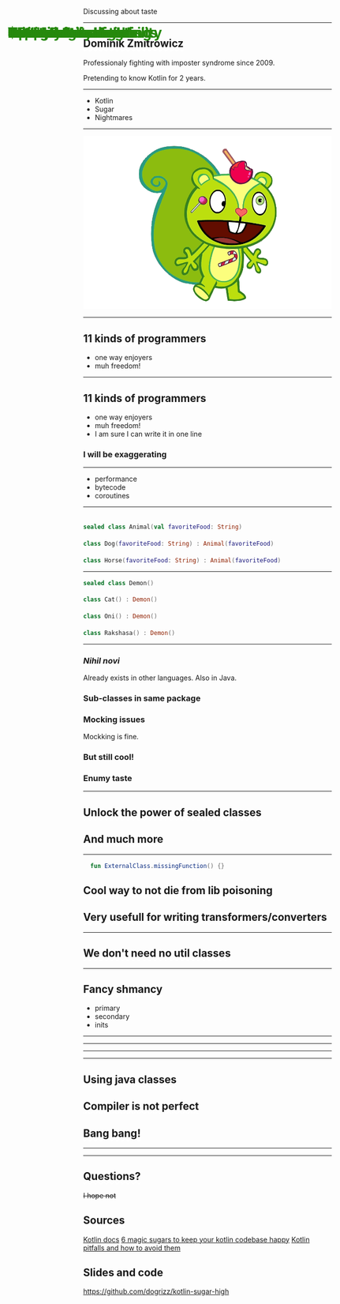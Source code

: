 <!-- theme: default -->
<!-- class: invert -->
<style>
  h1 {
    color: #26890d;
    position: absolute;
    top: 60px;
    left: 75px;
    right: 75px;
  }
</style>

# Kotlin Sugar High

Discussing about taste

---

# $> whoami

## Dominik Zmitrowicz

Professionaly fighting with imposter syndrome since 2009.

Pretending to know Kotlin for 2 years.

---

# What is this about

 - Kotlin
 - Sugar
 - Nightmares

---

![Sugar nightmares](flaky.png)

---
<style scoped>
    h2 {
      text-decoration-line: underline;
      text-decoration-style: wavy;
      text-decoration-color: white;
    }
</style>

# What is this about
## 11 kinds of programmers

 - one way enjoyers
 - muh freedom!

---

<style scoped>
    h2 {
      text-decoration-line: underline;
      text-decoration-style: wavy;
      text-decoration-color: white;
    }
</style>

# What is this about
## 11 kinds of programmers

 - one way enjoyers
 - muh freedom!
 - I am sure I can write it in one line

### I will be exaggerating

---

# Not about

 - performance
 - bytecode
 - coroutines

---
# Sealed classes

``` kotlin

sealed class Animal(val favoriteFood: String)

class Dog(favoriteFood: String) : Animal(favoriteFood)

class Horse(favoriteFood: String) : Animal(favoriteFood)

```
---
# Sealed classes

```kotlin
sealed class Demon()

class Cat() : Demon()

class Oni() : Demon()

class Rakshasa() : Demon()

```
---
# Sealed classes

### *Nihil novi*
Already exists in other languages. Also in Java.

### Sub-classes in same package

### Mocking issues
Mockking is fine.

### But still cool!

### Enumy taste

---

# Pattern matching

## Unlock the power of sealed classes

## And much more

---

# Extension functions

``` kotlin
  fun ExternalClass.missingFunction() {}
```

## Cool way to not die from lib poisoning

## Very usefull for writing transformers/converters

---

# Top level

## We don't need no util classes

---

# Constructors and inits

## Fancy shmancy
 - primary 
 - secondary
 - inits

---

# Operator overloading


---

# Scoped functions


---
# Strings

---

# Tricky tricky nullability

## Using java classes

## Compiler is not perfect

## Bang bang!

---

# DSL


---
<style scoped>
  s {
    font-size: 25%;
  }
</style>

# Thank you

## Questions?

~~I hope not~~

## Sources
[Kotlin docs](https://kotlinlang.org/docs/home.html)
[6 magic sugars to keep your kotlin codebase happy](https://medium.com/@piotr.slesarew/6-magic-sugars-that-can-make-your-kotlin-codebase-happier-part-1-ceee3c2bc9d3)
[Kotlin pitfalls and how to avoid them](https://the-cogitator.com/posts/blog/2017/10/02/kotlin-pitfalls-and-how-to-avoid-them.html)

## Slides and code
https://github.com/dogrizz/kotlin-sugar-high

